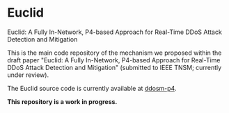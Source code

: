 # Euclid
Euclid: A Fully In-Network, P4-based Approach for Real-Time DDoS Attack Detection and Mitigation

This is the main code repository of the mechanism we proposed within the draft paper "Euclid: A Fully In-Network, P4-based Approach for Real-Time DDoS Attack Detection and Mitigation" (submitted to IEEE TNSM; currently under review).

The Euclid source code is currently available at [ddosm-p4](https://github.com/asilha/ddosm-p4).

**This repository is a work in progress.**
